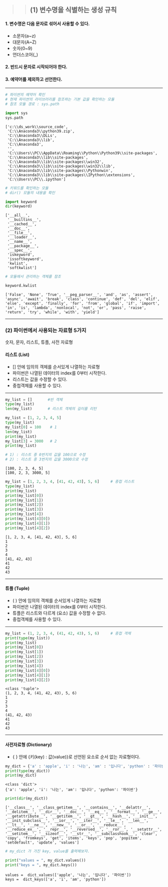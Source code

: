 >> ## (1) 변수명을  식별하는 생성 규칙

#### 1.  변수명은 다음 문자로 섞어서 사용할 수 있다. 
- 소문자(a~z)
- 대문자(A~Z)
- 숫자(0~9)
- 언더스코어(_) 

#### 2. 반드시 문자로 시작되어야 한다. 
#### 3. 예약어를 제외하고  선언한다. 

***

```python
# 파이썬의 예약어 확인
# 현재 파이썬의 라이브러리를 참조하는 기본 값을 확인하는 모듈 
# 참조 모듈 경로 : sys.path

import sys
sys.path
```




    ['c:\\ds_work\\source_code',
     'C:\\Anaconda3\\python39.zip',
     'C:\\Anaconda3\\DLLs',
     'C:\\Anaconda3\\lib',
     'C:\\Anaconda3',
     '',
     'C:\\Users\\PC\\AppData\\Roaming\\Python\\Python39\\site-packages',
     'C:\\Anaconda3\\lib\\site-packages',
     'C:\\Anaconda3\\lib\\site-packages\\win32',
     'C:\\Anaconda3\\lib\\site-packages\\win32\\lib',
     'C:\\Anaconda3\\lib\\site-packages\\Pythonwin',
     'C:\\Anaconda3\\lib\\site-packages\\IPython\\extensions',
     'C:\\Users\\PC\\.ipython']




```python
# 키워드를 확인하는 모듈
# dir() 모듈의 내용을 확인

import keyword
dir(keyword)
```




    ['__all__',
     '__builtins__',
     '__cached__',
     '__doc__',
     '__file__',
     '__loader__',
     '__name__',
     '__package__',
     '__spec__',
     'iskeyword',
     'issoftkeyword',
     'kwlist',
     'softkwlist']




```python
# 모듈에서 관리하는 객체를 참조

keyword.kwlist
```

    ['False', 'None', 'True', '__peg_parser__', 'and', 'as', 'assert', 'async', 'await', 'break', 'class', 'continue', 'def', 'del', 'elif', 'else', 'except', 'finally', 'for', 'from', 'global', 'if', 'import', 'in', 'is', 'lambda', 'nonlocal', 'not', 'or', 'pass', 'raise', 'return', 'try', 'while', 'with', 'yield']
    
***

### (2) 파이썬에서 사용되는 자료형 5가지
숫자, 문자, 리스트, 튜플, 사전 자료형 

#### 리스트 (List)
- [] 안에 임의의 객체를 순서있게 나열하는 자료형
- 파이썬은 나열된 데이터의 index를 0부터 시작한다.
- 리스트는 값을 수정할 수 있다.
- 중첩객체를 사용할 수 있다.

***

```python
my_list = []       #빈 객체
type(my_list)
len(my_list)       # 리스트 객체의 길이를 리턴
```




```python
my_list = [1, 2, 3, 4, 5]
type(my_list)
my_list[0] = 100    # 1
len(my_list)
print(my_list)
my_list[3] = 3000   # 2
print(my_list)

# 1) : 리스트 중 0번지의 값을 100으로 수정
# 2) : 리스트 중 3번지의 값을 3000으로 수정
```

    [100, 2, 3, 4, 5]
    [100, 2, 3, 3000, 5]
    


```python
my_list = [1, 2, 3, 4, [41, 42, 43], 5, 6]     # 중첩 리스트
type(my_list)
print(my_list)
print(my_list[0])
print(my_list[1])
print(my_list[2])
print(my_list[3])
print(my_list[4])
print(my_list[4][0])
print(my_list[4][1])
print(my_list[4][2])
```

    [1, 2, 3, 4, [41, 42, 43], 5, 6]
    1
    2
    3
    4
    [41, 42, 43]
    41
    42
    43
    
    
***


#### 튜플 (Tuple)
- ( ) 안에 임의의 객체를 순서있게 나열하는 자료형
- 파이썬은 나열된 데이터의 index를 0부터 시작한다.
- 튜플은 리스트와 다르게 (요소) 값을 수정할 수 없다.
- 중첩객체를 사용할 수 있다.


***

```python
my_list = (1, 2, 3, 4, (41, 42, 43), 5, 6)     # 중첩 객체
print(type(my_list))
print(my_list)
print(my_list[0])
print(my_list[1])
print(my_list[2])
print(my_list[3])
print(my_list[4])
print(my_list[4][0])
print(my_list[4][1])
print(my_list[4][2])

```

    <class 'tuple'>
    (1, 2, 3, 4, (41, 42, 43), 5, 6)
    1
    2
    3
    4
    (41, 42, 43)
    41
    42
    43
    
***

#### 사전자료형 (Dictionary)

- { } 안에 {키(key) : 값(value)}로 선언된 요소로 순서 없는 자료형이다.


```python
my_dict = {'a' : 'apple', 'i' : '나는', 'am' : '입니다', 'python' : '파이썬'}
print(type(my_dict))
print(my_dict)
```

    <class 'dict'>
    {'a': 'apple', 'i': '나는', 'am': '입니다', 'python': '파이썬'}
    


```python
print(dir(my_dict))
```

    ['__class__', '__class_getitem__', '__contains__', '__delattr__', '__delitem__', '__dir__', '__doc__', '__eq__', '__format__', '__ge__', '__getattribute__', '__getitem__', '__gt__', '__hash__', '__init__', '__init_subclass__', '__ior__', '__iter__', '__le__', '__len__', '__lt__', '__ne__', '__new__', '__or__', '__reduce__', '__reduce_ex__', '__repr__', '__reversed__', '__ror__', '__setattr__', '__setitem__', '__sizeof__', '__str__', '__subclasshook__', 'clear', 'copy', 'fromkeys', 'get', 'items', 'keys', 'pop', 'popitem', 'setdefault', 'update', 'values']
    


```python
# my_dict 가 가진 key, value를 출력해보자.

print("values = ", my_dict.values())
print("keys = ", my_dict.keys())

```

    values =  dict_values(['apple', '나는', '입니다', '파이썬'])
    keys =  dict_keys(['a', 'i', 'am', 'python'])
    

